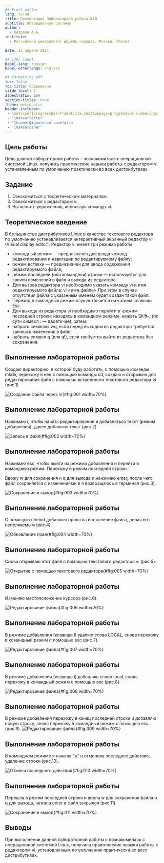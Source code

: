 ```yaml
---
## Front matter
lang: ru-RU
title: Презентация Лабораторной работы №10
subtitle: Операционные системы
author:
  - Петрова А.А.
institute:
  - Российский университет дружбы народов, Москва, Россия
  
date: 13 апреля 2024

## i18n babel
babel-lang: russian
babel-otherlangs: english

## Formatting pdf
toc: false
toc-title: Содержание
slide_level: 2
aspectratio: 169
section-titles: true
theme: metropolis
header-includes:
 - \metroset{progressbar=frametitle,sectionpage=progressbar,numbering=fraction}
 - '\makeatletter'
 - '\beamer@ignorenonframefalse'
 - '\makeatother'
---
```




## Цель работы

Цель данной лабораторной работы - познакомиться с операционной системой Linux, получить практические навыки работы с редактором vi, установленным по умолчанию практически во всех дистрибутивах.

## Задание

1. Ознакомиться с теоретическим материалом.
2. Ознакомиться с редактором vi.
3. Выполнить упражнения, используя команды vi.

## Теоретическое введение

В большинстве дистрибутивов Linux в качестве текстового редактора по умолчанию устанавливается интерактивный экранный редактор vi (Visual display editor). Редактор vi имеет три режима работы:

  - командный режим — предназначен для ввода команд редактирования и навигации по редактируемому файлу;
  - режим вставки — предназначен для ввода содержания редактируемого файла;
  - режим последней (или командной) строки — используется для записи изменений в файл и выхода из редактора.
  - Для вызова редактора vi необходимо указать команду vi и имя редактируемого файла: vi <имя_файла> При этом в случае отсутствия файла с указанным именем будет создан такой файл.
  - Переход в командный режим осуществляется нажатием клавиши Esc.
  - Для выхода из редактора vi необходимо перейти в -режим последней строки: находясь в командном режиме, нажать Shift-; (по сути символ : — двоеточие), затем:
  - набрать символы wq, если перед выходом из редактора требуется записать изменения в файл;
  - набрать символ q (или q!), если требуется выйти из редактора без сохранения.

## Выполнение лабораторной работы

Создаю директорию, в которой буду работать, с помощью команды mkdir, перехожу в нее с помощью команды cd, создаю и открываю для редактирования файл с помощью встроенного текстового редактора vi (рис.1).

![Создание файла через vi](image/1.png){#fig:001 width=70%}

## Выполнение лабораторной работы

Нажимаю i, чтобы начать редактирование и добавляться текст (режим добавления), далее добавляю текст (рис.2).

![Запись в файл](image/2.png){#fig:002 width=70%}

## Выполнение лабораторной работы

Нажимаю esc, чтобы выйти из режима добавления и перейти в командный режим. Перехожу в режим последней строки.


Ввожу w для сохранения и q для выхода и нажимаю enter, после чего файл сохраняется с изменениями и я возвращаюсь в терминал (рис.3).

![Сохранение и выход](image/3.png){#fig:003 width=70%}

## Выполнение лабораторной работы

С помощью chmod добавляю права на исполнение файла, делая его исполняемым (рис.4).

![Обновление прав](image/4.png){#fig:004 width=70%}

## Выполнение лабораторной работы

Снова открываю этот файл с помощью текстового редактора vi (рис.5).

![Открытие с помощью текстового редактора](image/5.png){#fig:005 width=70%}

## Выполнение лабораторной работы

Изменяю местоположение курсора (рис.6).

![Редактирование файла](image/6.png){#fig:006 width=70%}

## Выполнение лабораторной работы

В режиме добавления (клавиша i) удаляю слово LOCAL, снова перехожу в командный режим с помощью esc (рис.7).

![Редактирование файла](image/7.png){#fig:007 width=70%}

## Выполнение лабораторной работы

В режиме добавления (клавиша i) добавляю слово local, снова перехожу в командный режим с помощью esc (рис.8).

![Редактирование файла](image/8.png){#fig:008 width=70%}

## Выполнение лабораторной работы

В режиме добавления перехожу в конец последней строки и добавляю новую строку, снова перехожу в командный режим с помощью esc. (рис.9). 
![Редактирование файла](image/9.png){#fig:009 width=70%}

## Выполнение лабораторной работы

В командном режиме я нажала "u" и отменила последнее действие, удаление строки (рис.10).

![Отмена последнего действия](image/10.png){#fig:010 width=70%}

## Выполнение лабораторной работы

Перешла в режим последней строки и ввела w для сохранения файла и q для выхода, нажала enter и файл закрылся (рис.11).

![Сохранение и выход](image/11.png){#fig:011 width=70%}

## Выводы

При выполнении данной лабораторной работы я познакомилась с операционной системой Linux, получила практические навыки работы с редактором vi, установленным по умолчанию практически во всех дистрибутивах.







